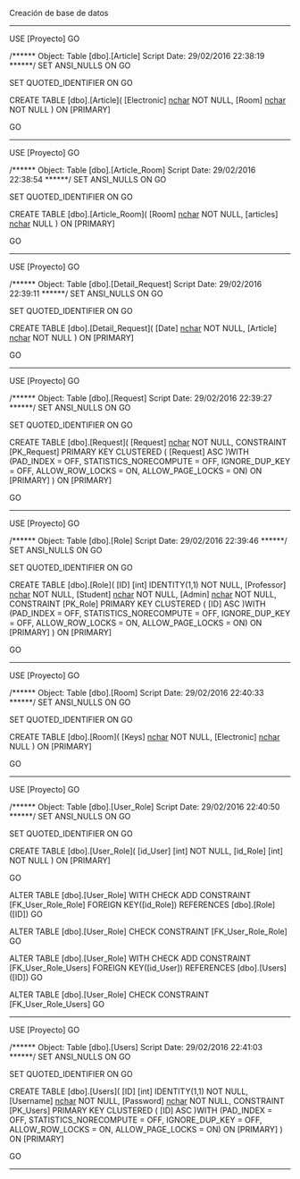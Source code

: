 Creación de base de datos
*********************************************************************************************************************
USE [Proyecto]
GO

/****** Object:  Table [dbo].[Article]    Script Date: 29/02/2016 22:38:19 ******/
SET ANSI_NULLS ON
GO

SET QUOTED_IDENTIFIER ON
GO

CREATE TABLE [dbo].[Article](
	[Electronic] [nchar](10) NOT NULL,
	[Room] [nchar](10) NOT NULL
) ON [PRIMARY]

GO
********************************************************************************************************************************
USE [Proyecto]
GO

/****** Object:  Table [dbo].[Article_Room]    Script Date: 29/02/2016 22:38:54 ******/
SET ANSI_NULLS ON
GO

SET QUOTED_IDENTIFIER ON
GO

CREATE TABLE [dbo].[Article_Room](
	[Room] [nchar](10) NOT NULL,
	[articles] [nchar](10) NULL
) ON [PRIMARY]

GO
********************************************************************************************************************************
USE [Proyecto]
GO

/****** Object:  Table [dbo].[Detail_Request]    Script Date: 29/02/2016 22:39:11 ******/
SET ANSI_NULLS ON
GO

SET QUOTED_IDENTIFIER ON
GO

CREATE TABLE [dbo].[Detail_Request](
	[Date] [nchar](10) NOT NULL,
	[Article] [nchar](10) NOT NULL
) ON [PRIMARY]

GO
********************************************************************************************************************************
USE [Proyecto]
GO

/****** Object:  Table [dbo].[Request]    Script Date: 29/02/2016 22:39:27 ******/
SET ANSI_NULLS ON
GO

SET QUOTED_IDENTIFIER ON
GO

CREATE TABLE [dbo].[Request](
	[Request] [nchar](10) NOT NULL,
 CONSTRAINT [PK_Request] PRIMARY KEY CLUSTERED 
(
	[Request] ASC
)WITH (PAD_INDEX = OFF, STATISTICS_NORECOMPUTE = OFF, IGNORE_DUP_KEY = OFF, ALLOW_ROW_LOCKS = ON, ALLOW_PAGE_LOCKS = ON) ON [PRIMARY]
) ON [PRIMARY]

GO
********************************************************************************************************************************
USE [Proyecto]
GO

/****** Object:  Table [dbo].[Role]    Script Date: 29/02/2016 22:39:46 ******/
SET ANSI_NULLS ON
GO

SET QUOTED_IDENTIFIER ON
GO

CREATE TABLE [dbo].[Role](
	[ID] [int] IDENTITY(1,1) NOT NULL,
	[Professor] [nchar](10) NOT NULL,
	[Student] [nchar](10) NOT NULL,
	[Admin] [nchar](10) NOT NULL,
 CONSTRAINT [PK_Role] PRIMARY KEY CLUSTERED 
(
	[ID] ASC
)WITH (PAD_INDEX = OFF, STATISTICS_NORECOMPUTE = OFF, IGNORE_DUP_KEY = OFF, ALLOW_ROW_LOCKS = ON, ALLOW_PAGE_LOCKS = ON) ON [PRIMARY]
) ON [PRIMARY]

GO
********************************************************************************************************************************
USE [Proyecto]
GO

/****** Object:  Table [dbo].[Room]    Script Date: 29/02/2016 22:40:33 ******/
SET ANSI_NULLS ON
GO

SET QUOTED_IDENTIFIER ON
GO

CREATE TABLE [dbo].[Room](
	[Keys] [nchar](10) NOT NULL,
	[Electronic] [nchar](10) NULL
) ON [PRIMARY]

GO
********************************************************************************************************************************
USE [Proyecto]
GO

/****** Object:  Table [dbo].[User_Role]    Script Date: 29/02/2016 22:40:50 ******/
SET ANSI_NULLS ON
GO

SET QUOTED_IDENTIFIER ON
GO

CREATE TABLE [dbo].[User_Role](
	[id_User] [int] NOT NULL,
	[id_Role] [int] NOT NULL
) ON [PRIMARY]

GO

ALTER TABLE [dbo].[User_Role]  WITH CHECK ADD  CONSTRAINT [FK_User_Role_Role] FOREIGN KEY([id_Role])
REFERENCES [dbo].[Role] ([ID])
GO

ALTER TABLE [dbo].[User_Role] CHECK CONSTRAINT [FK_User_Role_Role]
GO

ALTER TABLE [dbo].[User_Role]  WITH CHECK ADD  CONSTRAINT [FK_User_Role_Users] FOREIGN KEY([id_User])
REFERENCES [dbo].[Users] ([ID])
GO

ALTER TABLE [dbo].[User_Role] CHECK CONSTRAINT [FK_User_Role_Users]
GO
********************************************************************************************************************************
USE [Proyecto]
GO

/****** Object:  Table [dbo].[Users]    Script Date: 29/02/2016 22:41:03 ******/
SET ANSI_NULLS ON
GO

SET QUOTED_IDENTIFIER ON
GO

CREATE TABLE [dbo].[Users](
	[ID] [int] IDENTITY(1,1) NOT NULL,
	[Username] [nchar](50) NOT NULL,
	[Password] [nchar](50) NOT NULL,
 CONSTRAINT [PK_Users] PRIMARY KEY CLUSTERED 
(
	[ID] ASC
)WITH (PAD_INDEX = OFF, STATISTICS_NORECOMPUTE = OFF, IGNORE_DUP_KEY = OFF, ALLOW_ROW_LOCKS = ON, ALLOW_PAGE_LOCKS = ON) ON [PRIMARY]
) ON [PRIMARY]

GO
********************************************************************************************************************************
